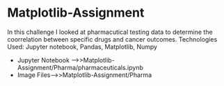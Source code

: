 # Matplotlib-Assignment

In this challenge I looked at pharmacutical testing data to determine the coorrelation between specific drugs and cancer outcomes. 
Technologies Used: Jupyter notebook, Pandas, Matplotlib, Numpy

* Jupyter Notebook -->>Matplotlib-Assignment/Pharma/pharmaceuticals.ipynb
* Image Files-->>Matplotlib-Assignment/Pharma
